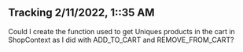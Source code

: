 ## Tracking 2/11/2022, 1::35 AM

Could I create the function used to get Uniques products in the cart in ShopContext as I did with ADD_TO_CART and REMOVE_FROM_CART?